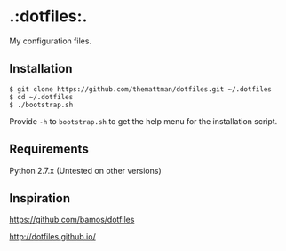 # .:dotfiles:.
My configuration files.

## Installation

    $ git clone https://github.com/themattman/dotfiles.git ~/.dotfiles
    $ cd ~/.dotfiles
    $ ./bootstrap.sh

Provide `-h` to `bootstrap.sh` to get the help menu for the installation script.

## Requirements
Python 2.7.x
(Untested on other versions)

## Inspiration

https://github.com/bamos/dotfiles

http://dotfiles.github.io/
